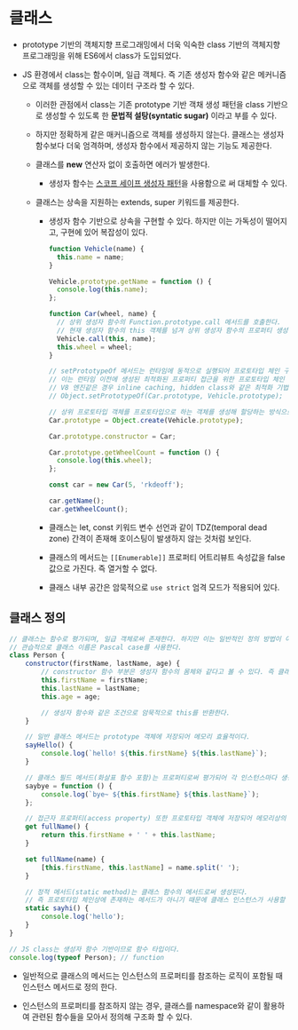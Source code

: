 # 클래스

- prototype 기반의 객체지향 프로그래밍에서 더욱 익숙한 class 기반의 객체지향 프로그래밍을 위해 ES6에서 class가 도입되었다.

- JS 환경에서 class는 함수이며, 일급 객체다. 즉 기존 생성자 함수와 같은 메커니즘으로 객체를 생성할 수 있는 데이터 구조라 할 수 있다.

  - 이러한 관점에서 class는 기존 prototype 기반 객채 생성 패턴을 class 기반으로 생성할 수 있도록 한 **문법적 설탕(syntatic sugar)** 이라고 부를 수 있다.

  - 하지만 정확하게 같은 매커니즘으로 객체를 생성하지 않는다. 클래스는 생성자 함수보다 더욱 엄격하며, 생성자 함수에서 제공하지 않는 기능도 제공한다.

  - 클래스를 **new** 연산자 없이 호출하면 에러가 발생한다.

    - 생성자 함수는 [스코프 세이프 생성자 패턴](./15.constructor-function.md#스코프-세이프-생성자-패턴)을 사용함으로 써 대체할 수 있다.

  - 클래스는 상속을 지원하는 extends, super 키워드를 제공한다.

    - 생성자 함수 기반으로 상속을 구현할 수 있다. 하지만 이는 가독성이 떨어지고, 구현에 있어 복잡성이 있다.

      ```js
      function Vehicle(name) {
      	this.name = name;
      }

      Vehicle.prototype.getName = function () {
      	console.log(this.name);
      };

      function Car(wheel, name) {
      	// 상위 생성자 함수의 Function.prototype.call 메서드를 호출한다.
      	// 현재 생성자 함수의 this 객체를 넘겨 상위 생성자 함수의 프로퍼티 생성 로직을 사용한다.
      	Vehicle.call(this, name);
      	this.wheel = wheel;
      }

      // setPrototypeOf 메서드는 런타임에 동적으로 실행되어 프로토타입 체인 구조를 변경시킨다.
      // 이는 런타임 이전에 생성된 최적화된 프로퍼티 접근을 위한 프로토타입 체인 구조를 변경시키게 된다. 이는 성능상 비효율적이다.
      // V8 엔진같은 경우 inline caching, hidden class와 같은 최적화 기법을 사용해 최적화를 잘 수행하지만, 그렇지 않으면 최적화를 보장할 수 없다.
      // Object.setPrototypeOf(Car.prototype, Vehicle.prototype);

      // 상위 프로토타입 객체를 프로토타입으로 하는 객체를 생성해 할당하는 방식으로, 런타임 이전 함수 평가 단계에서 최적화가 이루어지도록 한다.
      Car.prototype = Object.create(Vehicle.prototype);

      Car.prototype.constructor = Car;

      Car.prototype.getWheelCount = function () {
      	console.log(this.wheel);
      };

      const car = new Car(5, 'rkdeoff');

      car.getName();
      car.getWheelCount();
      ```

    - 클래스는 let, const 키워드 변수 선언과 같이 TDZ(temporal dead zone) 간격이 존재해 호이스팅이 발생하지 않는 것처럼 보인다.

    - 클래스의 메서드는 `[[Enumerable]]` 프로퍼티 어트리뷰트 속성값을 false 값으로 가진다. 즉 열거할 수 없다.

    - 클래스 내부 공간은 암묵적으로 `use strict` 엄격 모드가 적용되어 있다.

## 클래스 정의

```js
// 클래스는 함수로 평가되며, 일급 객체로써 존재한다. 하지만 이는 일반적인 정의 방법이 아니므로 알아만 두자.
// 관습적으로 클래스 이름은 Pascal case를 사용한다.
class Person {
	constructor(firstName, lastName, age) {
		// constructor 함수 부분은 생성자 함수의 몸체와 같다고 볼 수 있다. 즉 클래스를 호출하면 실행되는 함수다.
		this.firstName = firstName;
		this.lastName = lastName;
		this.age = age;

		// 생성자 함수와 같은 조건으로 암묵적으로 this를 반환한다.
	}

	// 일반 클래스 메서드는 prototype 객체에 저장되어 메모리 효율적이다.
	sayHello() {
		console.log(`hello! ${this.firstName} ${this.lastName}`);
	}

	// 클래스 필드 메서드(화살표 함수 포함)는 프로퍼티로써 평가되어 각 인스턴스마다 생성된다. 이는 메모리 비효율적이다.
	saybye = function () {
		console.log(`bye~ ${this.firstName} ${this.lastName}`);
	};

	// 접근자 프로퍼티(access property) 또한 프로토타입 객체에 저장되어 메모리상의 메서드와 같은 방식으로 관리되지만, 프로퍼티 처럼 function call operator를 사용하지 않고 접근한다.
	get fullName() {
		return this.firstName + ' ' + this.lastName;
	}

	set fullName(name) {
		[this.firstName, this.lastName] = name.split(' ');
	}

	// 정적 메서드(static method)는 클래스 함수의 메서드로써 생성된다.
	// 즉 프로토타입 체인상에 존재하는 메서드가 아니기 때문에 클래스 인스턴스가 사용할 수 없다.
	static sayhi() {
		console.log('hello');
	}
}

// JS class는 생성자 함수 기반이므로 함수 타입이다.
console.log(typeof Person); // function
```

- 일반적으로 클래스의 메서드는 인스턴스의 프로퍼티를 참조하는 로직이 포함될 때 인스턴스 메서드로 정의 한다.

- 인스턴스의 프로퍼티를 참조하지 않는 경우, 클래스를 namespace와 같이 활용하여 관련된 함수들을 모아서 정의해 구조화 할 수 있다.

